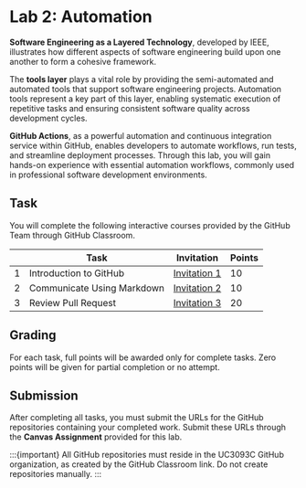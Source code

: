 # Lab 2: Automation

**Software Engineering as a Layered Technology**, developed by IEEE, illustrates how different aspects of software engineering build upon one another to form a cohesive framework.

The **tools layer** plays a vital role by providing the semi-automated and automated tools that support software engineering projects. Automation tools represent a key part of this layer, enabling systematic execution of repetitive tasks and ensuring consistent software quality across development cycles.

**GitHub Actions**, as a powerful automation and continuous integration service within GitHub, enables developers to automate workflows, run tests, and streamline deployment processes. Through this lab, you will gain hands-on experience with essential automation workflows, commonly used in professional software development environments.

## Task 

You will complete the following interactive courses provided by the GitHub Team through GitHub Classroom.

|   | **Task**                     | **Invitation**                                | **Points** |
|---|------------------------------|---------------------------------------------------------|------------|
|  1| Introduction to GitHub       | [Invitation 1](https://classroom.github.com/a/3KHF85l1) | 10         |
|  2| Communicate Using Markdown   | [Invitation 2](https://classroom.github.com/a/qCGXcgl_) | 10         |
|  3| Review Pull Request          | [Invitation 3](https://classroom.github.com/a/sOr-0yOA) | 20         |

## Grading

For each task, full points will be awarded only for complete tasks. Zero points will be given for partial completion or no attempt.

## Submission

After completing all tasks, you must submit the URLs for the GitHub repositories containing your completed work. Submit these URLs through the **Canvas Assignment** provided for this lab.

:::{important}
All GitHub repositories must reside in the UC3093C GitHub organization, as created by the GitHub Classroom link. Do not create repositories manually.
:::